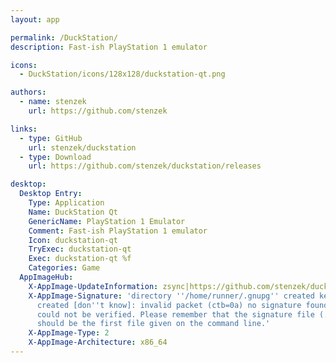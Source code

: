 ```yaml
---
layout: app

permalink: /DuckStation/
description: Fast-ish PlayStation 1 emulator

icons:
  - DuckStation/icons/128x128/duckstation-qt.png

authors:
  - name: stenzek
    url: https://github.com/stenzek

links:
  - type: GitHub
    url: stenzek/duckstation
  - type: Download
    url: https://github.com/stenzek/duckstation/releases

desktop:
  Desktop Entry:
    Type: Application
    Name: DuckStation Qt
    GenericName: PlayStation 1 Emulator
    Comment: Fast-ish PlayStation 1 emulator
    Icon: duckstation-qt
    TryExec: duckstation-qt
    Exec: duckstation-qt %f
    Categories: Game
  AppImageHub:
    X-AppImage-UpdateInformation: zsync|https://github.com/stenzek/duckstation/releases/download/latest/duckstation-qt-x64.AppImage.zsync
    X-AppImage-Signature: 'directory ''/home/runner/.gnupg'' created keybox ''/home/runner/.gnupg/pubring.kbx''
      created [don''t know]: invalid packet (ctb=0a) no signature found the signature
      could not be verified. Please remember that the signature file (.sig or .asc)
      should be the first file given on the command line.'
    X-AppImage-Type: 2
    X-AppImage-Architecture: x86_64
---
```

